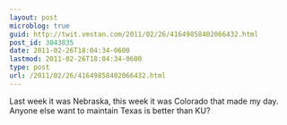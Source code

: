 ```yaml
---
layout: post
microblog: true
guid: http://twit.vmstan.com/2011/02/26/41649858402066432.html
post_id: 3043835
date: 2011-02-26T18:04:34-0600
lastmod: 2011-02-26T18:04:34-0600
type: post
url: /2011/02/26/41649858402066432.html
---
```

Last week it was Nebraska, this week it was Colorado that made my day. Anyone else want to maintain Texas is better than KU?

